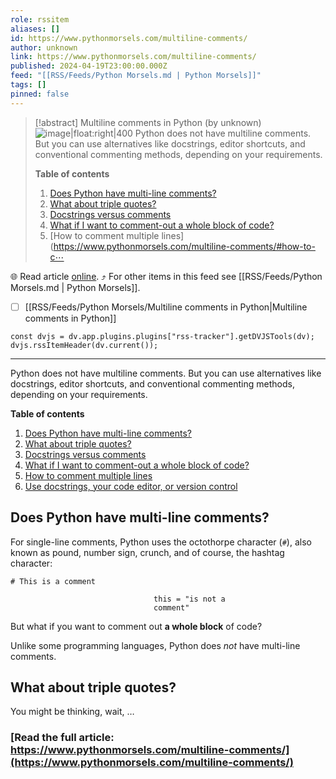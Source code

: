 ```yaml
---
role: rssitem
aliases: []
id: https://www.pythonmorsels.com/multiline-comments/
author: unknown
link: https://www.pythonmorsels.com/multiline-comments/
published: 2024-04-19T23:00:00.000Z
feed: "[[RSS/Feeds/Python Morsels.md | Python Morsels]]"
tags: []
pinned: false
---
```


> [!abstract] Multiline comments in Python (by unknown)
> ![image|float:right|400](https://i.vimeocdn.com/filter/overlay?src0=https%3A%2F%2Fi.vimeocdn.com%2Fvideo%2F1841759670-0b28dacb1984f308cc6f5f4b2e1ab6c842bffdd8cce9a544b0097584850ccc6a-d_1920x1080&src1=http%3A%2F%2Ff.vimeocdn.com%2Fp%2Fimages%2Fcrawler_play.png) Python does not have multiline comments. But you can use alternatives like docstrings, editor shortcuts, and conventional commenting methods, depending on your requirements.
> 
> **Table of contents**
> 
> 1. [Does Python have multi-line comments?](https://www.pythonmorsels.com/multiline-comments/#does-python-have-multi-line-comments)
> 2. [What about triple quotes?](https://www.pythonmorsels.com/multiline-comments/#what-about-triple-quotes)
> 3. [Docstrings versus comments](https://www.pythonmorsels.com/multiline-comments/#docstrings-versus-comments)
> 4. [What if I want to comment-out a whole block of code?](https://www.pythonmorsels.com/multiline-comments/#what-if-i-want-to-comment-out-a-whole-block-of-code)
> 5. [How to comment multiple lines](https://www.pythonmorsels.com/multiline-comments/#how-to-c⋯

🌐 Read article [online](https://www.pythonmorsels.com/multiline-comments/). ⤴ For other items in this feed see [[RSS/Feeds/Python Morsels.md | Python Morsels]].

- [ ] [[RSS/Feeds/Python Morsels/Multiline comments in Python|Multiline comments in Python]]

~~~dataviewjs
const dvjs = dv.app.plugins.plugins["rss-tracker"].getDVJSTools(dv);
dvjs.rssItemHeader(dv.current());
~~~

- - -

Python does not have multiline comments. But you can use alternatives like docstrings, editor shortcuts, and conventional commenting methods, depending on your requirements.

**Table of contents**

1. [Does Python have multi-line comments?](https://www.pythonmorsels.com/multiline-comments/#does-python-have-multi-line-comments)
2. [What about triple quotes?](https://www.pythonmorsels.com/multiline-comments/#what-about-triple-quotes)
3. [Docstrings versus comments](https://www.pythonmorsels.com/multiline-comments/#docstrings-versus-comments)
4. [What if I want to comment-out a whole block of code?](https://www.pythonmorsels.com/multiline-comments/#what-if-i-want-to-comment-out-a-whole-block-of-code)
5. [How to comment multiple lines](https://www.pythonmorsels.com/multiline-comments/#how-to-comment-multiple-lines)
6. [Use docstrings, your code editor, or version control](https://www.pythonmorsels.com/multiline-comments/#use-docstrings-your-code-editor-or-version-control)

## Does Python have multi-line comments?

For single-line comments, Python uses the octothorpe character (`#`), also known as pound, number sign, crunch, and of course, the hashtag character:

```
# This is a comment

                                this = "is not a
                                comment"
```

But what if you want to comment out **a whole block** of code?

Unlike some programming languages, Python does _not_ have multi-line comments.

## What about triple quotes?

You might be thinking, wait, …

### [Read the full article: https://www.pythonmorsels.com/multiline-comments/](https://www.pythonmorsels.com/multiline-comments/)
